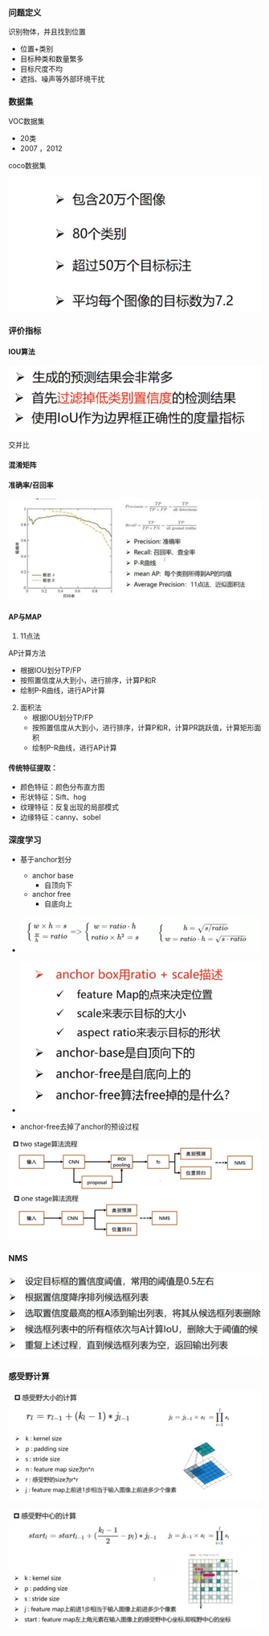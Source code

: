 ### 问题定义

识别物体，并且找到位置

- 位置+类别
- 目标种类和数量繁多
- 目标尺度不均
- 遮挡、噪声等外部环境干扰

### 数据集

VOC数据集

- 20类
- 2007 ，2012

coco数据集

![image-20220327215753640](%E7%9B%AE%E6%A0%87%E6%A3%80%E6%B5%8B.assets/image-20220327215753640.png)

### 评价指标

#### IOU算法

![image-20220327223334001](%E7%9B%AE%E6%A0%87%E6%A3%80%E6%B5%8B.assets/image-20220327223334001.png)

交并比

#### 混淆矩阵

#### 准确率/召回率

![image-20220327223922896](%E7%9B%AE%E6%A0%87%E6%A3%80%E6%B5%8B.assets/image-20220327223922896.png)

#### AP与MAP

1. 11点法

AP计算方法

- 根据IOU划分TP/FP
- 按照置信度从大到小，进行排序，计算P和R
- 绘制P-R曲线，进行AP计算

2. 面积法
   - 根据IOU划分TP/FP
   - 按照置信度从大到小，进行排序，计算P和R，计算PR跳跃值，计算矩形面积
   - 绘制P-R曲线，进行AP计算

#### 传统特征提取：

- 颜色特征：颜色分布直方图
- 形状特征：Sift、hog
- 纹理特征：反复出现的局部模式
- 边缘特征：canny、sobel

### 深度学习

- 基于anchor划分

  - anchor base
    - 自顶向下
  - anchor free
    - 自底向上

- ![image-20220327235222806](%E7%9B%AE%E6%A0%87%E6%A3%80%E6%B5%8B.assets/image-20220327235222806.png)

- ![image-20220327235205764](%E7%9B%AE%E6%A0%87%E6%A3%80%E6%B5%8B.assets/image-20220327235205764.png)

  



- anchor-free去掉了anchor的预设过程

![image-20220327235552594](%E7%9B%AE%E6%A0%87%E6%A3%80%E6%B5%8B.assets/image-20220327235552594.png)

### NMS

![image-20220328000026557](%E7%9B%AE%E6%A0%87%E6%A3%80%E6%B5%8B.assets/image-20220328000026557.png)

### 感受野计算

![image-20220328001100013](%E7%9B%AE%E6%A0%87%E6%A3%80%E6%B5%8B.assets/image-20220328001100013.png)

![image-20220328002308487](%E7%9B%AE%E6%A0%87%E6%A3%80%E6%B5%8B.assets/image-20220328002308487.png)
